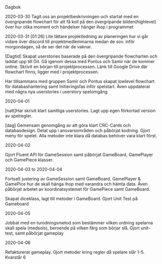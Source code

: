 Dagbok

2020-03-30
Tagit oss an projektbeskrivningen och startat med en övergripande flowchart för att få koll på den övergripande bilden(highlevel) över hur olika moment och händelser hänger ihop i programmet

2020-03-31
[01:26] Lite lättare projektledning av planeringen hur vi går vidare över discord till projektmedlemmarna medan de sov. inför morgondagen, så de ser det när de vaknar. 

[Dagtid] Skapat userstories baserade på den övergripande flowcharten och laddat upp till Git. Gå igenom dessa med Pontus och Samir när de kommer online. Skrivit en början till projektprocessen. Länk till Google Drive där flowchart finns, ligger med i projektprocessen.

Har tillsammans med gruppen Samir och Pontus skapat lowlevel flowchart för databashantering samt Initieringsfas inför spelstart. Även uppdaterat med några nya userstories i userstory spelomgång

2020-04-01

[natt]Har skrivit klart samtliga userstories. Lagt upp egen förkortad version av spelregler.

[dag] Gemensam genomgång av att göra klart CRC-Cards och databasdesign. Delat upp i ansvarsområden och påbörjat kodning. Gjort meny för spelet. Alla metoder inte klara då databas behöver vara klart först.

2020-04-02

Gjort Fluent API för GameSession samt påbörjat GameBoard, GamePlayer och GamePiece klasser.

2020-04-03 to 2020-04-04

Fortsatt justering av GameSession samt GameBoard, GamePlayer & GamePice hur de skall hänga ihop med varandra och hämta data. Även påbörjat arbetet av koordinatsystemet för GamePiece samt GameBoard.

Skapat diceklass,  lagt till metoder i GameBoard. Gjort Unit Test på Gameboard

2020-04-05

Jobbat med en turodningsmetod som bestämmer vilken ordning spelarna skall spela (medsols), beroende på vilken färg som börjar slå. Gjort unit-test, samt påbörjat gameplay

2020-04-06

Refakturerat gameplay. Gjort metoder kring regler då spelare slår 1-5. Kvarstår 6